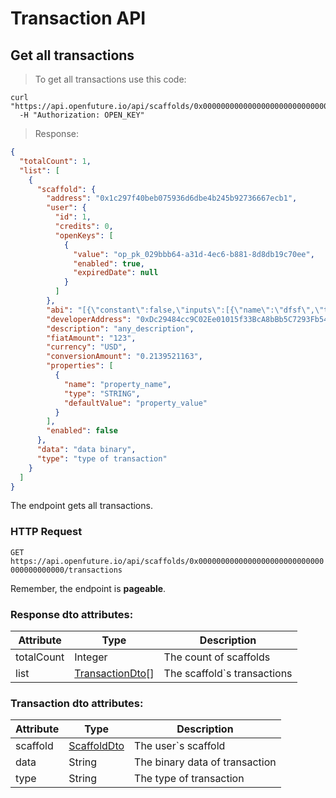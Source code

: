 # Transaction API

## Get all transactions

> To get all transactions use this code:

```shell
curl "https://api.openfuture.io/api/scaffolds/0x0000000000000000000000000000000000000000/transactions"
  -H "Authorization: OPEN_KEY"
```

> Response:

```json
{
  "totalCount": 1,
  "list": [
    {
      "scaffold": {
        "address": "0x1c297f40beb075936d6dbe4b245b92736667ecb1",
        "user": {
          "id": 1,
          "credits": 0,
          "openKeys": [
            {
              "value": "op_pk_029bbb64-a31d-4ec6-b881-8d8db19c70ee",
              "enabled": true,
              "expiredDate": null
            }
          ]
        },
        "abi": "[{\"constant\":false,\"inputs\":[{\"name\":\"dfsf\",\"type\":\"string\"}],\"name\":\"payVendor\",\"outputs\":[],\"payable\":true,\"stateMutability\":\"payable\",\"type\":\"function\"},{\"constant\":true,\"inputs\":[],\"name\":\"vendorAddress\",\"outputs\":[{\"name\":\"\",\"type\":\"address\"}],\"payable\":false,\"stateMutability\":\"view\",\"type\":\"function\"},{\"constant\":false,\"inputs\":[],\"name\":\"deactivate\",\"outputs\":[],\"payable\":false,\"stateMutability\":\"nonpayable\",\"type\":\"function\"},{\"constant\":true,\"inputs\":[],\"name\":\"getScaffoldSummary\",\"outputs\":[{\"name\":\"\",\"type\":\"string\"},{\"name\":\"\",\"type\":\"string\"},{\"name\":\"\",\"type\":\"string\"},{\"name\":\"\",\"type\":\"uint256\"},{\"name\":\"\",\"type\":\"uint256\"},{\"name\":\"\",\"type\":\"address\"},{\"name\":\"\",\"type\":\"uint256\"}],\"payable\":false,\"stateMutability\":\"view\",\"type\":\"function\"},{\"constant\":true,\"inputs\":[{\"name\":\"\",\"type\":\"uint256\"}],\"name\":\"openScaffoldTransactions\",\"outputs\":[{\"name\":\"customerAddress\",\"type\":\"address\"},{\"name\":\"dfsf\",\"type\":\"string\"}],\"payable\":false,\"stateMutability\":\"view\",\"type\":\"function\"},{\"constant\":true,\"inputs\":[],\"name\":\"fiatAmount\",\"outputs\":[{\"name\":\"\",\"type\":\"string\"}],\"payable\":false,\"stateMutability\":\"view\",\"type\":\"function\"},{\"constant\":true,\"inputs\":[],\"name\":\"scaffoldDescription\",\"outputs\":[{\"name\":\"\",\"type\":\"string\"}],\"payable\":false,\"stateMutability\":\"view\",\"type\":\"function\"},{\"constant\":true,\"inputs\":[],\"name\":\"OPENToken\",\"outputs\":[{\"name\":\"\",\"type\":\"address\"}],\"payable\":false,\"stateMutability\":\"view\",\"type\":\"function\"},{\"constant\":true,\"inputs\":[],\"name\":\"scaffoldAmount\",\"outputs\":[{\"name\":\"\",\"type\":\"uint256\"}],\"payable\":false,\"stateMutability\":\"view\",\"type\":\"function\"},{\"constant\":true,\"inputs\":[],\"name\":\"scaffoldTransactionIndex\",\"outputs\":[{\"name\":\"\",\"type\":\"uint256\"}],\"payable\":false,\"stateMutability\":\"view\",\"type\":\"function\"},{\"inputs\":[{\"name\":\"_vendorAddress\",\"type\":\"address\"},{\"name\":\"_description\",\"type\":\"string\"},{\"name\":\"_fiatAmount\",\"type\":\"string\"},{\"name\":\"_fiatCurrency\",\"type\":\"string\"},{\"name\":\"_scaffoldAmount\",\"type\":\"uint256\"}],\"payable\":false,\"stateMutability\":\"nonpayable\",\"type\":\"constructor\"},{\"anonymous\":false,\"inputs\":[{\"indexed\":false,\"name\":\"customerAddress\",\"type\":\"address\"},{\"indexed\":false,\"name\":\"transactionAmount\",\"type\":\"uint256\"},{\"indexed\":false,\"name\":\"scaffoldTransactionIndex\",\"type\":\"uint256\"},{\"indexed\":false,\"name\":\"dfsf\",\"type\":\"string\"}],\"name\":\"paymentComplete\",\"type\":\"event\"},{\"anonymous\":false,\"inputs\":[{\"indexed\":false,\"name\":\"_amount\",\"type\":\"uint256\"}],\"name\":\"fundsDeposited\",\"type\":\"event\"},{\"anonymous\":false,\"inputs\":[{\"indexed\":false,\"name\":\"activated\",\"type\":\"bool\"}],\"name\":\"activatedScaffold\",\"type\":\"event\"}]",
        "developerAddress": "0xDc29484cc9C02Ee01015f33BcA8bBb5C7293Fb54",
        "description": "any_description",
        "fiatAmount": "123",
        "currency": "USD",
        "conversionAmount": "0.2139521163",
        "properties": [
          {
            "name": "property_name",
            "type": "STRING",
            "defaultValue": "property_value"
          }
        ],
        "enabled": false
      },
      "data": "data binary",
      "type": "type of transaction"
    }
  ]
}
```

The endpoint gets all transactions.

### HTTP Request

`GET https://api.openfuture.io/api/scaffolds/0x0000000000000000000000000000000000000000/transactions`

<aside class="notice">
Remember, the endpoint is <b>pageable</b>.
</aside>

### Response dto attributes:

Attribute | Type | Description
--------- | -------- |-----------
totalCount | Integer | The count of scaffolds
list | [TransactionDto](#transaction-dto-attributes)[] | The scaffold`s transactions

### Transaction dto attributes:
Attribute | Type | Description
--------- | -------- |-----------
scaffold | [ScaffoldDto](#scaffold-dto-attributes) | The user`s scaffold
data | String | The binary data of transaction
type | String | The type of transaction

